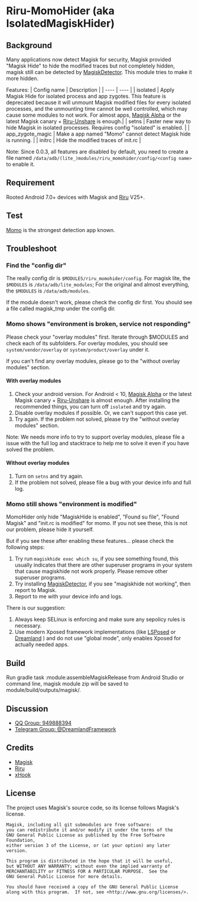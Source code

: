 # Riru-MomoHider (aka IsolatedMagiskHider)
## Background
Many applications now detect Magisk for security, Magisk provided "Magisk Hide" to hide the modified traces but not completely hidden, magisk still can be detected by [MagiskDetector](https://github.com/vvb2060/MagiskDetector). This module tries to make it more hidden.

Features:
| Config name | Description |
|  ----  | ----  |
| isolated | Apply Magisk Hide for isolated process and app zygotes. This feature is deprecated because it will unmount Magisk modified files for every isolated processes, and the unmounting time cannot be well controlled, which may cause some modules to not work. For almost apps, [Magisk Alpha](https://github.com/vvb2060/magisk/tree/alpha) or the latest Magisk canary + [Riru-Unshare](https://github.com/vvb2060/riru-unshare) is enough.|
| setns | Faster new way to hide Magisk in isolated processes. Requires config "isolated" is enabled. |
| app_zygote_magic | Make a app named "Momo" cannot detect Magisk hide is running. |
| initrc | Hide the modified traces of init.rc |

Note: Since 0.0.3, all features are disabled by default, you need to create a file named `/data/adb/(lite_)modules/riru_momohider/config/<config name>` to enable it.

## Requirement
Rooted Android 7.0+ devices with Magisk and [Riru](https://github.com/RikkaApps/Riru) V25+.

## Test
[Momo](https://www.coolapk.com/apk/io.github.vvb2060.mahoshojo) is the strongest detection app known.

## Troubleshoot
### Find the "config dir"
The really config dir is `$MODULES/riru_momohider/config`. For magisk lite, the `$MODULES` is `/data/adb/lite_modules`; For the original and almost everything, the `$MODULES` is `/data/adb/modules`.

If the module doesn't work, please check the config dir first. You should see a file called magisk_tmp under the config dir.

### Momo shows "environment is broken, service not responding"
Please check your "overlay modules" first. Iterate through $MODULES and check each of its subfolders. For overlay modules, you should see `system/vendor/overlay` or `system/product/overlay` under it.

If you can't find any overlay modules, please go to the "without overlay modules" section.
#### With overlay modules
1. Check your android version. For Android < 10, [Magisk Alpha](https://github.com/vvb2060/magisk/tree/alpha) or the latest Magisk canary + [Riru-Unshare](https://github.com/vvb2060/riru-unshare) is almost enough. After installing the recommended things, you can turn off `isolated` and try again.
2. Disable overlay modules if possible. Or, we can't support this case yet.
3. Try again. If the problem not solved, please try the "without overlay modules" section.

Note: We needs more info to try to support overlay modules, please file a issue with the full log and stacktrace to help me to solve it even if you have solved the problem.

#### Without overlay modules
1. Turn on `setns` and try again.
2. If the problem not solved, please file a bug with your device info and full log.

### Momo still shows "environment is modified"
MomoHider only hide "MagiskHide is enabled", "Found su file", "Found Magisk" and "init.rc is modified" for momo. If you not see these, this is not our problem, please hide it yourself.

But if you see these after enabling these features... please check the following steps:
1. Try run `magiskhide exec which su`, if you see something found, this usually indicates that there are other superuser programs in your system that cause magiskhide not work properly. Please remove other superuser programs.
2. Try installing [MagiskDetector](https://github.com/vvb2060/MagiskDetector), if you see "magiskhide not working", then report to Magisk.
3. Report to me with your device info and logs.

There is our suggestion:
1. Always keep SELinux is enforcing and make sure any sepolicy rules is necessary.
2. Use modern Xposed framework implementations (like [LSPosed](https://github.com/LSPosed/LSPosed) or [Dreamland](https://github.com/canyie/Dreamland) ) and do not use "global mode", only enables Xposed for actually needed apps.

## Build
Run gradle task :module:assembleMagiskRelease from Android Studio or command line, magisk module zip will be saved to module/build/outputs/magisk/.

## Discussion
- [QQ Group: 949888394](https://shang.qq.com/wpa/qunwpa?idkey=25549719b948d2aaeb9e579955e39d71768111844b370fcb824d43b9b20e1c04)
- [Telegram Group: @DreamlandFramework](https://t.me/DreamlandFramework)

## Credits
- [Magisk](https://github.com/topjohnwu/Magisk)
- [Riru](https://github.com/RikkaApps/Riru)
- [xHook](https://github.com/iqiyi/xHook)

## License
The project uses Magisk's source code, so its license follows Magisk's license.
```
Magisk, including all git submodules are free software:
you can redistribute it and/or modify it under the terms of the
GNU General Public License as published by the Free Software Foundation,
either version 3 of the License, or (at your option) any later version.

This program is distributed in the hope that it will be useful,
but WITHOUT ANY WARRANTY; without even the implied warranty of
MERCHANTABILITY or FITNESS FOR A PARTICULAR PURPOSE.  See the
GNU General Public License for more details.

You should have received a copy of the GNU General Public License
along with this program.  If not, see <http://www.gnu.org/licenses/>.
```